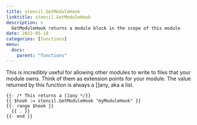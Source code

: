 ```yaml
---
title: stencil.GetModuleHook
linktitle: stencil.GetModuleHook
description: >
  GetModuleHook returns a module block in the scope of this module
date: 2022-05-18
categories: [functions]
menu:
  docs:
    parent: "functions"
---
```



This is incredibly useful for allowing other modules to write to files that your module owns\. Think of them as extension points for your module\. The value returned by this function is always a \[\]any\, aka a list\.


```go-text-template
{{- /* This returns a []any */}}
{{ $hook := stencil.GetModuleHook "myModuleHook" }}
{{- range $hook }}
  {{ . }}
{{- end }}
```


